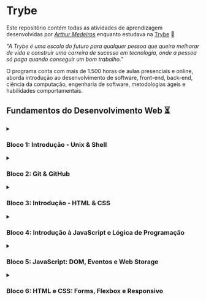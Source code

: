 # Trybe

Este repositório contém todas as atividades de aprendizagem desenvolvidas por _[Arthur Medeiros](https://www.linkedin.com/in/arthur-medeiros-a66469b0/)_ enquanto estudava na [Trybe](https://www.betrybe.com/) :rocket:

_"A Trybe é uma escola do futuro para qualquer pessoa que queira melhorar de vida e construir uma carreira de sucesso em tecnologia, onde a pessoa só paga quando conseguir um bom trabalho."_

O programa conta com mais de 1.500 horas de aulas presenciais e online, aborda introdução ao desenvolvimento de software, front-end, back-end, ciência da computação, engenharia de software, metodologias ágeis e habilidades comportamentais.

## Fundamentos do Desenvolvimento Web :hourglass_flowing_sand:

<details>
<summary><h3>Bloco 1: Introdução - Unix & Shell</h3></summary>

- [X] 1-3: _Unix & Shell- Part 1_
- [X] 1-4: _Unix & Shell- Part 2_
</details>

<details>
<summary><h3>Bloco 2: Git & GitHub</h3></summary>

- [X] 2-1: _O que é e para que serve?_
- [X] 2-2: _Entendendo os comandos_
- [X] 2-3: _Internet - Entendendo como ela funciona_
</details>

<details>
<summary><h3>Bloco 3: Introdução - HTML & CSS</h3></summary>

- [X] 3-1: _HTML & CSS - Estruturas de página_
- [X] 3-2: _HTML & CSS - Primeiros passos em CSS_
- [X] 3-3: _HTML & CSS - Seletores e posicionamento_
- [X] 3-4: _HTML Semântico_
- [X] 3-5: _[Projeto - HTML & CSS]()_
</details>

<details>
<summary><h3>Bloco 4: Introdução à JavaScript e Lógica de Programação</h3></summary>

- [X] 4-1: _JavaScript - Primeiros passos_
- [X] 4-2: _JavaScript - Array e loop For_
- [X] 4-3: _JavaScript - Lógica de programação e algoritmos_
- [X] 4-4: _JavaScript - Objetos e funções_
- [X] 4-5: _[Projeto - Playground Functions]()_
</details>

<details>
<summary><h3>Bloco 5: JavaScript: DOM, Eventos e Web Storage</h3></summary>

- [X] 5-1: _JavaScript - DOM e seletores_
- [X] 5-2: _JavaScript - Trabalhando com elementos_
- [X] 5-3: _JavaScript - Eventos_
- [X] 5-4: _JavaScript - Web storage_
- [X] 5-5: _[Projeto - Arte com Pixels]()_
</details>

<details>
<summary><h3>Bloco 6: HTML e CSS: Forms, Flexbox e Responsivo</h3></summary>

- [X] 6-1: _HTML & CSS - Forms_
- [X] 6-2: _Bibliotecas JavaScript e Framework CSS_
- [X] 6-3: _CSS Flexbox - Parte 1_
- [ ] 6-4: _CSS Flexbox - Parte 2_
- [ ] 6-5: _CSS Responsivo - Mobile First_
- [ ] 6-6: _[Projeto - Trybewarts]()_
</details>